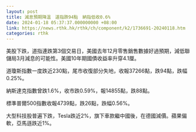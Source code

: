 ```yaml
---
layout: post
title: 減息預期降溫　道指跌94點　納指低收0.6%
date: 2024-01-18 05:37:37.000000000 +08:00
link: https://news.rthk.hk/rthk/ch/component/k2/1736691-20240118.htm
categories: rthk
---
```


美股下跌，道指連跌第3個交易日，美國去年12月零售銷售數據好過預期，減低聯儲局3月減息的可能性。美國10年期國債收益率升穿4.1厘。

道瓊斯指數一度跌近230點，尾市收復部分失地，收報37266點，跌94點，跌幅0.25%。

納斯達克指數曾跌1.6%，收市跌0.59%，報14855點，跌88點。

標準普爾500指數收報4739點，跌26點，跌幅0.56%。

大型科技股普遍下跌，Tesla跌近2%，旗下車款繼中國後，在德國減價。蘋果偏軟，亞馬遜跌近1%。
